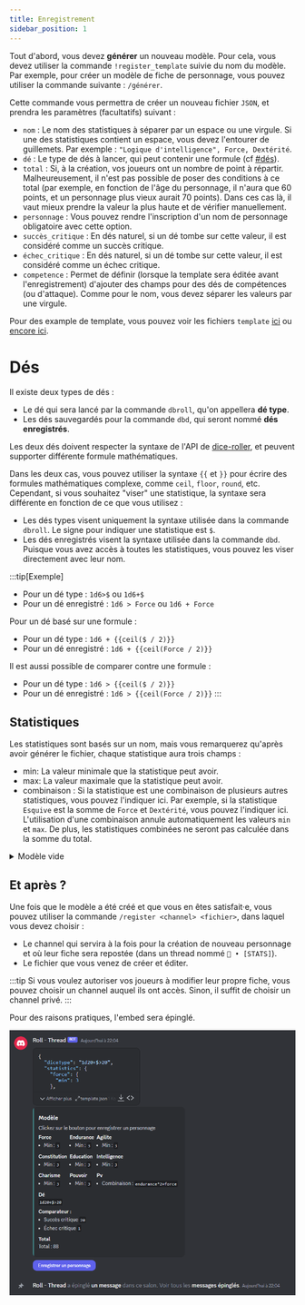 ```yaml
---
title: Enregistrement
sidebar_position: 1
---
```


Tout d'abord, vous devez **générer** un nouveau modèle. Pour cela, vous devez utiliser la commande `!register_template` suivie du nom du modèle. Par exemple, pour créer un modèle de fiche de personnage, vous pouvez utiliser la commande suivante : `/générer`.

Cette commande vous permettra de créer un nouveau fichier `JSON`, et prendra les paramètres (facultatifs) suivant :
- `nom` : Le nom des statistiques à séparer par un espace ou une virgule. Si une des statistiques contient un espace, vous devez l'entourer de guillemets. Par exemple : `"Logique d'intelligence", Force, Dextérité`.
- `dé` : Le type de dés à lancer, qui peut contenir une formule (cf [#dés](#dés)).
- `total` : Si, à la création, vos joueurs ont un nombre de point à répartir. Malheureusement, il n'est pas possible de poser des conditions à ce total (par exemple, en fonction de l'âge du personnage, il n'aura que 60 points, et un personnage plus vieux aurait 70 points). Dans ces cas là, il vaut mieux prendre la valeur la plus haute et de vérifier manuellement.
- `personnage` : Vous pouvez rendre l'inscription d'un nom de personnage obligatoire avec cette option.
- `succès_critique` : En dés naturel, si un dé tombe sur cette valeur, il est considéré comme un succès critique.
- `échec_critique` : En dés naturel, si un dé tombe sur cette valeur, il est considéré comme un échec critique.
- `competence` : Permet de définir (lorsque la template sera éditée avant l'enregistrement) d'ajouter des champs pour des dés de compétences (ou d'attaque). Comme pour le nom, vous devez séparer les valeurs par une virgule.

Pour des example de template, vous pouvez voir les fichiers `template` [ici](https://github.com/Dicelette/discord-dicelette/tree/main/template) ou [encore ici](register/template).

# Dés

Il existe deux types de dés :
- Le dé qui sera lancé par la commande `dbroll`, qu'on appellera **dé type**.
- Les dés sauvegardés pour la commande `dbd`, qui seront nommé **dés enregistrés**.

Les deux dés doivent respecter la syntaxe de l'API de [dice-roller](https://dice-roller.github.io/documentation/), et peuvent supporter différente formule mathématiques. 

Dans les deux cas, vous pouvez utiliser la syntaxe `{{` et `}}` pour écrire des formules mathématiques complexe, comme `ceil`, `floor`, `round`, etc. Cependant, si vous souhaitez "viser" une statistique, la syntaxe sera différente en fonction de ce que vous utilisez :
- Les dés types visent uniquement la syntaxe utilisée dans la commande `dbroll`. Le signe pour indiquer une statistique est `$`.
- Les dés enregistrés visent la syntaxe utilisée dans la commande `dbd`. Puisque vous avez accès à toutes les statistiques, vous pouvez les viser directement avec leur nom.

:::tip[Exemple]
- Pour un dé type : `1d6>$` ou `1d6+$`
- Pour un dé enregistré : `1d6 > Force` ou `1d6 + Force`

Pour un dé basé sur une formule :
- Pour un dé type : `1d6 + {{ceil($ / 2)}}`
- Pour un dé enregistré : `1d6 + {{ceil(Force / 2)}}`

Il est aussi possible de comparer contre une formule :
- Pour un dé type : `1d6 > {{ceil($ / 2)}}`
- Pour un dé enregistré : `1d6 > {{ceil(Force / 2)}}`
:::

## Statistiques
Les statistiques sont basés sur un nom, mais vous remarquerez qu'après avoir générer le fichier, chaque statistique aura trois champs :
- min: La valeur minimale que la statistique peut avoir.
- max: La valeur maximale que la statistique peut avoir.
- combinaison : Si la statistique est une combinaison de plusieurs autres statistiques, vous pouvez l'indiquer ici. Par exemple, si la statistique `Esquive` est la somme de `Force` et `Dextérité`, vous pouvez l'indiquer ici. L'utilisation d'une combinaison annule automatiquement les valeurs `min` et `max`. De plus, les statistiques combinées ne seront pas calculée dans la somme du total.

<details>
  <summary>Modèle vide</summary>
  ```json
  {
  "charName": false,
  "statistics": {
    "NOM": {
      "min": 1,
	  "max": 20,
	  "combinaison": ""
    },
	"COMBINAISON": {
	  "combinaison": "NOM*2"
    },
  },
  "diceType": "",
  "critical": {
    "failure": 1,
    "success": 20
  },
  "total": 0,
  "damage": {
    "NOM": ""
  }
}
```
</details> 

## Et après ?

Une fois que le modèle a été créé et que vous en êtes satisfait·e, vous pouvez utiliser la commande `/register <channel> <fichier>`, dans laquel vous devez choisir :
- Le channel qui servira à la fois pour la création de nouveau personnage et où leur fiche sera repostée (dans un thread nommé `📝 • [STATS]`).
- Le fichier que vous venez de créer et éditer.

:::tip
Si vous voulez autoriser vos joueurs à modifier leur propre fiche, vous pouvez choisir un channel auquel ils ont accès. Sinon, il suffit de choisir un channel privé.
:::

Pour des raisons pratiques, l'embed sera épinglé.

![embed](../../assets/register/embed_template.png)